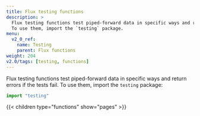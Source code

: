 ```yaml
---
title: Flux testing functions
description: >
  Flux testing functions test piped-forward data in specific ways and return errors if the tests fail.
  To use them, import the `testing` package.
menu:
  v2_0_ref:
    name: Testing
    parent: Flux functions
weight: 204
v2.0/tags: [testing, functions]
---
```


Flux testing functions test piped-forward data in specific ways and return errors if the tests fail.
To use them, import the `testing` package:

```js
import "testing"
```

{{< children type="functions" show="pages" >}}

